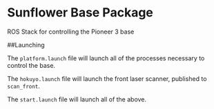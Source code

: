 Sunflower Base Package
===

ROS Stack for controlling the Pioneer 3 base

##Launching

The ```platform.launch``` file will launch all of the processes necessary to control the base.

The ```hokuyo.launch``` file will launch the front laser scanner, published to ```scan_front```.

The ```start.launch``` file will launch all of the above.
